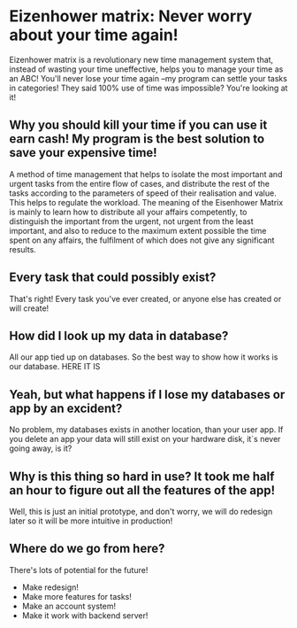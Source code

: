 Eizenhower matrix: Never worry about your time again!
==================================

Eizenhower matrix is a revolutionary new time management system that, instead of wasting your time uneffective, helps you to manage your time as an ABC! You'll never lose your time again –my program can settle your tasks in categories! They said 100% use of time was impossible? You're looking at it!

Why you should kill your time if you can use it earn cash! My program is the best solution to save your expensive time!
------------------------------------

A method of time management that helps to isolate the most important and urgent tasks from the entire flow of cases, and distribute the rest of the tasks according to the parameters of speed of their realisation and value. This helps to regulate the workload.
The meaning of the Eisenhower Matrix is mainly to learn how to distribute all your affairs competently, to distinguish the important from the urgent, not urgent from the least important, and also to reduce to the maximum extent possible the time spent on any affairs, the fulfilment of which does not give any significant results.

Every task that could possibly exist?
-------------------------------------

That's right! Every task you've ever created, or anyone else has created or
will create!

How did I look up my data in database?
----------------------------------

All our app tied up on databases. So the best way to show how it works is our database. HERE IT IS

Yeah, but what happens if I lose my databases or app by an excident?
-------------------------------------------------

No problem, my databases exists in another location, than your user app. If you delete an app your data will still exist on your hardware disk, it`s never going away, is it?

Why is this thing so hard in use? It took me half an hour to figure out all the features of the app!
---------------------------------------------------------------------------------

Well, this is just an initial prototype, and don't worry, we will do redesign later so it will be more intuitive in production!

Where do we go from here?
-------------------------

There's lots of potential for the future!

* Make redesign!
* Make more features for tasks!
* Make an account system!
* Make it work with backend server!
